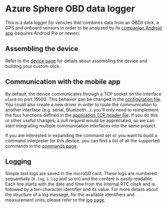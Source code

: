 # Azure Sphere OBD data logger

This is a data logger for vehicles that combines data from an OBDII click, a GPS and onboard sensors in order to be analyzed by its [companion Android app](https://github.com/persello/azsphere-obd-app) (requires Android Pie or newer).

## Assembling the device
Refer to the [device page](docs/device.md) for details about assembling the device and building your custom click.

## Communication with the mobile app

By default, the device communicates through a TCP socket on the interface `wlan0` on port 15500. This behavior can be changed in the [configuration file](azsphere_obd_fw\config.h).\
You could also create a new driver in order to route the communication to another interface (e.g. serial, Bluetooth...): you'll only need to reimplement the four functions defined in the [application TCP header file](azsphere_obd_fw\appTCP.h). If you do this or other useful changes, a pull request would be appreciated, so we can start integrating multiple communication interfaces into the same project.

If you are interested in expanding the command set or you want to build a command interpreter for this device, you can find a list of all the supported commands in the [commands page](/docs/commands.md).

## Logging

Simple text logs are saved in the microSD card. These logs are numbered sequentially (`0.log`, `1.log` and so on) and the content is easily readable. Each line starts with the date and time from the internal RTC clock and is followed by a ten-character identifier and its value. For more details about the structure of a log message, for the available identifiers and measurement units, please refer to the [log page](docs/log.md).
